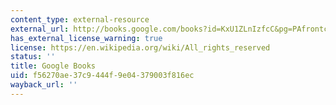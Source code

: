 ```yaml
---
content_type: external-resource
external_url: http://books.google.com/books?id=KxU1ZLnIzfcC&pg=PAfrontcover
has_external_license_warning: true
license: https://en.wikipedia.org/wiki/All_rights_reserved
status: ''
title: Google Books
uid: f56270ae-37c9-444f-9e04-379003f816ec
wayback_url: ''
---
```

